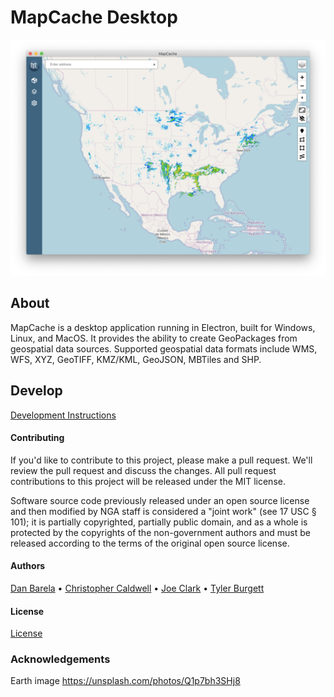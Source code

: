 # MapCache Desktop
![MapCache](images/screenshots/application.png)


## About
MapCache is a desktop application running in Electron, built for Windows, Linux, and MacOS. It provides the ability to create GeoPackages from geospatial data sources. Supported geospatial data formats include WMS, WFS, XYZ, GeoTIFF, KMZ/KML, GeoJSON, MBTiles and SHP.

## Develop
[Development Instructions](BUILD.md)

#### Contributing
If you'd like to contribute to this project, please make a pull request. We'll review the pull request and discuss the changes. All pull request contributions to this project will be released under the MIT license.

Software source code previously released under an open source license and then modified by NGA staff is considered a "joint work" (see 17 USC § 101); it is partially copyrighted, partially public domain, and as a whole is protected by the copyrights of the non-government authors and must be released according to the terms of the original open source license.

#### Authors

[Dan Barela](https://github.com/danielbarela) • [Christopher Caldwell](https://github.com/caldwellc) • [Joe Clark](https://github.com/jclark118) • [Tyler Burgett](https://github.com/tyburg)

#### License

[License](LICENSE.md)

### Acknowledgements
Earth image
https://unsplash.com/photos/Q1p7bh3SHj8
